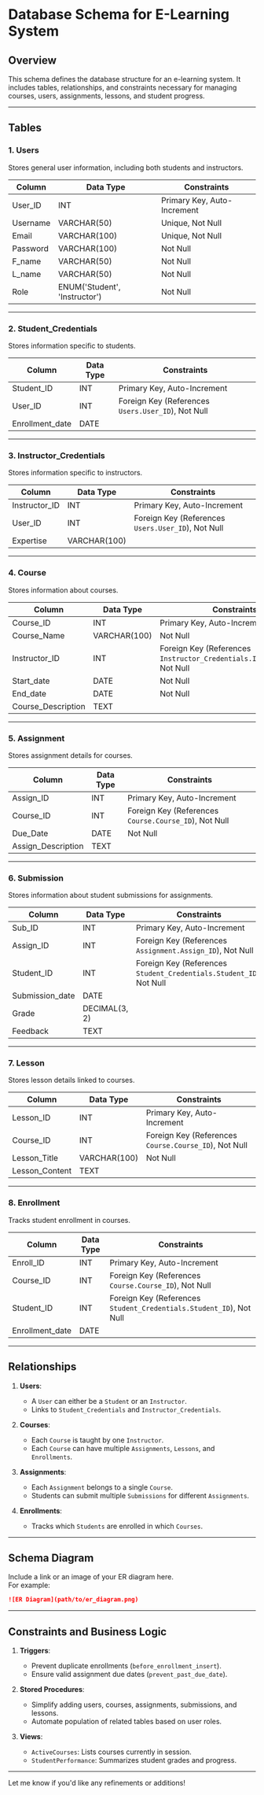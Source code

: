 # Database Schema for E-Learning System

## **Overview**
This schema defines the database structure for an e-learning system. It includes tables, relationships, and constraints necessary for managing courses, users, assignments, lessons, and student progress.

---

## **Tables**

### 1. **Users**
Stores general user information, including both students and instructors.

| **Column**    | **Data Type**         | **Constraints**                        |
|---------------|-----------------------|----------------------------------------|
| User_ID       | INT                  | Primary Key, Auto-Increment            |
| Username      | VARCHAR(50)          | Unique, Not Null                       |
| Email         | VARCHAR(100)         | Unique, Not Null                       |
| Password      | VARCHAR(100)         | Not Null                               |
| F_name        | VARCHAR(50)          | Not Null                               |
| L_name        | VARCHAR(50)          | Not Null                               |
| Role          | ENUM('Student', 'Instructor') | Not Null                        |

---

### 2. **Student_Credentials**
Stores information specific to students.

| **Column**    | **Data Type** | **Constraints**                        |
|---------------|---------------|----------------------------------------|
| Student_ID    | INT           | Primary Key, Auto-Increment            |
| User_ID       | INT           | Foreign Key (References `Users.User_ID`), Not Null |
| Enrollment_date | DATE        |                                        |

---

### 3. **Instructor_Credentials**
Stores information specific to instructors.

| **Column**    | **Data Type** | **Constraints**                        |
|---------------|---------------|----------------------------------------|
| Instructor_ID | INT           | Primary Key, Auto-Increment            |
| User_ID       | INT           | Foreign Key (References `Users.User_ID`), Not Null |
| Expertise     | VARCHAR(100)  |                                        |

---

### 4. **Course**
Stores information about courses.

| **Column**         | **Data Type** | **Constraints**                        |
|--------------------|---------------|----------------------------------------|
| Course_ID          | INT           | Primary Key, Auto-Increment            |
| Course_Name        | VARCHAR(100)  | Not Null                               |
| Instructor_ID      | INT           | Foreign Key (References `Instructor_Credentials.Instructor_ID`), Not Null |
| Start_date         | DATE          | Not Null                               |
| End_date           | DATE          | Not Null                               |
| Course_Description | TEXT          |                                        |

---

### 5. **Assignment**
Stores assignment details for courses.

| **Column**          | **Data Type** | **Constraints**                        |
|---------------------|---------------|----------------------------------------|
| Assign_ID           | INT           | Primary Key, Auto-Increment            |
| Course_ID           | INT           | Foreign Key (References `Course.Course_ID`), Not Null |
| Due_Date            | DATE          | Not Null                               |
| Assign_Description  | TEXT          |                                        |

---

### 6. **Submission**
Stores information about student submissions for assignments.

| **Column**          | **Data Type** | **Constraints**                        |
|---------------------|---------------|----------------------------------------|
| Sub_ID              | INT           | Primary Key, Auto-Increment            |
| Assign_ID           | INT           | Foreign Key (References `Assignment.Assign_ID`), Not Null |
| Student_ID          | INT           | Foreign Key (References `Student_Credentials.Student_ID`), Not Null |
| Submission_date     | DATE          |                                        |
| Grade               | DECIMAL(3, 2) |                                        |
| Feedback            | TEXT          |                                        |

---

### 7. **Lesson**
Stores lesson details linked to courses.

| **Column**          | **Data Type** | **Constraints**                        |
|---------------------|---------------|----------------------------------------|
| Lesson_ID           | INT           | Primary Key, Auto-Increment            |
| Course_ID           | INT           | Foreign Key (References `Course.Course_ID`), Not Null |
| Lesson_Title        | VARCHAR(100)  | Not Null                               |
| Lesson_Content      | TEXT          |                                        |

---

### 8. **Enrollment**
Tracks student enrollment in courses.

| **Column**          | **Data Type** | **Constraints**                        |
|---------------------|---------------|----------------------------------------|
| Enroll_ID           | INT           | Primary Key, Auto-Increment            |
| Course_ID           | INT           | Foreign Key (References `Course.Course_ID`), Not Null |
| Student_ID          | INT           | Foreign Key (References `Student_Credentials.Student_ID`), Not Null |
| Enrollment_date     | DATE          |                                        |

---

## **Relationships**
1. **Users**:
   - A `User` can either be a `Student` or an `Instructor`.
   - Links to `Student_Credentials` and `Instructor_Credentials`.

2. **Courses**:
   - Each `Course` is taught by one `Instructor`.
   - Each `Course` can have multiple `Assignments`, `Lessons`, and `Enrollments`.

3. **Assignments**:
   - Each `Assignment` belongs to a single `Course`.
   - Students can submit multiple `Submissions` for different `Assignments`.

4. **Enrollments**:
   - Tracks which `Students` are enrolled in which `Courses`.

---

## **Schema Diagram**
Include a link or an image of your ER diagram here.  
For example:
```markdown
![ER Diagram](path/to/er_diagram.png)
```

---

## **Constraints and Business Logic**
1. **Triggers**:
   - Prevent duplicate enrollments (`before_enrollment_insert`).
   - Ensure valid assignment due dates (`prevent_past_due_date`).

2. **Stored Procedures**:
   - Simplify adding users, courses, assignments, submissions, and lessons.
   - Automate population of related tables based on user roles.

3. **Views**:
   - `ActiveCourses`: Lists courses currently in session.
   - `StudentPerformance`: Summarizes student grades and progress.

---

Let me know if you'd like any refinements or additions!
